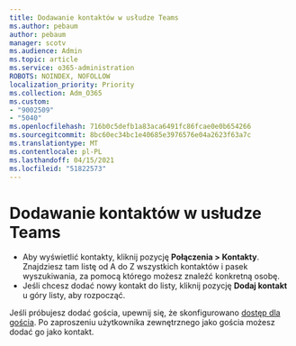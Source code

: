 ```yaml
---
title: Dodawanie kontaktów w usłudze Teams
ms.author: pebaum
author: pebaum
manager: scotv
ms.audience: Admin
ms.topic: article
ms.service: o365-administration
ROBOTS: NOINDEX, NOFOLLOW
localization_priority: Priority
ms.collection: Adm_O365
ms.custom:
- "9002509"
- "5040"
ms.openlocfilehash: 716b0c5defb1a83aca6491fc86fcae0e0b654266
ms.sourcegitcommit: 8bc60ec34bc1e40685e3976576e04a2623f63a7c
ms.translationtype: MT
ms.contentlocale: pl-PL
ms.lasthandoff: 04/15/2021
ms.locfileid: "51822573"
---
```

# <a name="add-contacts-in-teams"></a>Dodawanie kontaktów w usłudze Teams

- Aby wyświetlić kontakty, kliknij pozycję **Połączenia > Kontakty**. Znajdziesz tam listę od A do Z wszystkich kontaktów i pasek wyszukiwania, za pomocą którego możesz znaleźć konkretną osobę. 
- Jeśli chcesz dodać nowy kontakt do listy, kliknij pozycję **Dodaj kontakt** u góry listy, aby rozpocząć.

Jeśli próbujesz dodać gościa, upewnij się, że skonfigurowano [dostęp dla gościa](https://docs.microsoft.com/microsoftteams/set-up-guests). Po zaproszeniu użytkownika zewnętrznego jako gościa możesz dodać go jako kontakt.
